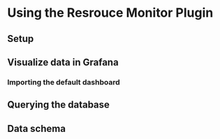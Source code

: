 # Using the Resrouce Monitor Plugin

## Setup

## Visualize data in Grafana

### Importing the default dashboard

## Querying the database

## Data schema
